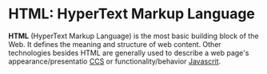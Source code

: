 # **HTML: HyperText Markup Language**

**HTML** (HyperText Markup Language) is the most basic building block of the Web. It defines the meaning and structure of web content. Other technologies besides HTML are generally used to describe a web page's appearance/presentatio [CCS](https://developer.mozilla.org/en-US/docs/Web/CSS) or functionality/behavior [Javascrit](https://developer.mozilla.org/en-US/docs/Web/JavaScript).
 
